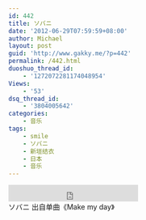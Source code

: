 ```yaml
---
id: 442
title: ソバニ
date: '2012-06-29T07:59:59+08:00'
author: Michael
layout: post
guid: 'http://www.gakky.me/?p=442'
permalink: /442.html
duoshuo_thread_id:
    - '1272072281174048954'
Views:
    - '53'
dsq_thread_id:
    - '3804005642'
categories:
    - 音乐
tags:
    - smile
    - ソバニ
    - 新垣结衣
    - 日本
    - 音乐
---
```


<div class="audio_player"><iframe allowtransparency="true" frameborder="0" height="33" loading="lazy" scrolling="no" src="http://www.diandian.com/n/common/player?feedId=1d67af80-c17e-11e1-86f1-782bcb38253b" width="257"></iframe></div>ソバニ 出自单曲《Make my day》